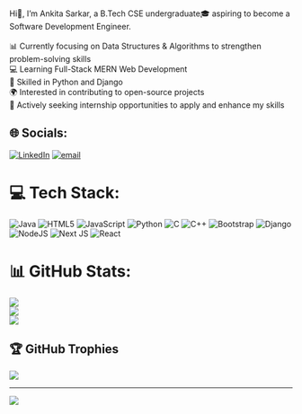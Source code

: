 
Hi👋, I’m Ankita Sarkar, a B.Tech CSE undergraduate🎓 aspiring to become a Software Development Engineer.<br><br>📊 Currently focusing on Data Structures & Algorithms to strengthen problem-solving skills<br>💻 Learning Full-Stack MERN Web Development<br>🐍 Skilled in Python and Django<br>🌍 Interested in contributing to open-source projects<br>🚀 Actively seeking internship opportunities to apply and enhance my skills


## 🌐 Socials:
[![LinkedIn](https://img.shields.io/badge/LinkedIn-%230077B5.svg?logo=linkedin&logoColor=white)](https://linkedin.com/in/ankita-sarkar-5a776831a) [![email](https://img.shields.io/badge/Email-D14836?logo=gmail&logoColor=white)](mailto:ankitasarkar.sectionn@gmail.com) 

# 💻 Tech Stack:
![Java](https://img.shields.io/badge/java-%23ED8B00.svg?style=for-the-badge&logo=openjdk&logoColor=white) ![HTML5](https://img.shields.io/badge/html5-%23E34F26.svg?style=for-the-badge&logo=html5&logoColor=white) ![JavaScript](https://img.shields.io/badge/javascript-%23323330.svg?style=for-the-badge&logo=javascript&logoColor=%23F7DF1E) ![Python](https://img.shields.io/badge/python-3670A0?style=for-the-badge&logo=python&logoColor=ffdd54) ![C](https://img.shields.io/badge/c-%2300599C.svg?style=for-the-badge&logo=c&logoColor=white) ![C++](https://img.shields.io/badge/c++-%2300599C.svg?style=for-the-badge&logo=c%2B%2B&logoColor=white) ![Bootstrap](https://img.shields.io/badge/bootstrap-%238511FA.svg?style=for-the-badge&logo=bootstrap&logoColor=white) ![Django](https://img.shields.io/badge/django-%23092E20.svg?style=for-the-badge&logo=django&logoColor=white) ![NodeJS](https://img.shields.io/badge/node.js-6DA55F?style=for-the-badge&logo=node.js&logoColor=white) ![Next JS](https://img.shields.io/badge/Next-black?style=for-the-badge&logo=next.js&logoColor=white) ![React](https://img.shields.io/badge/react-%2320232a.svg?style=for-the-badge&logo=react&logoColor=%2361DAFB)
# 📊 GitHub Stats:
![](https://github-readme-stats.vercel.app/api?username=ankitasarkar1211&theme=dark&hide_border=false&include_all_commits=false&count_private=true)<br/>
![](https://nirzak-streak-stats.vercel.app/?user=ankitasarkar1211&theme=dark&hide_border=false)<br/>
![](https://github-readme-stats.vercel.app/api/top-langs/?username=ankitasarkar1211&theme=dark&hide_border=false&include_all_commits=false&count_private=true&layout=compact)

## 🏆 GitHub Trophies
![](https://github-profile-trophy.vercel.app/?username=ankitasarkar1211&theme=radical&no-frame=false&no-bg=true&margin-w=4)

---
[![](https://visitcount.itsvg.in/api?id=ankitasarkar1211&icon=0&color=0)](https://visitcount.itsvg.in)

<!-- Proudly created with GPRM ( https://gprm.itsvg.in ) -->
